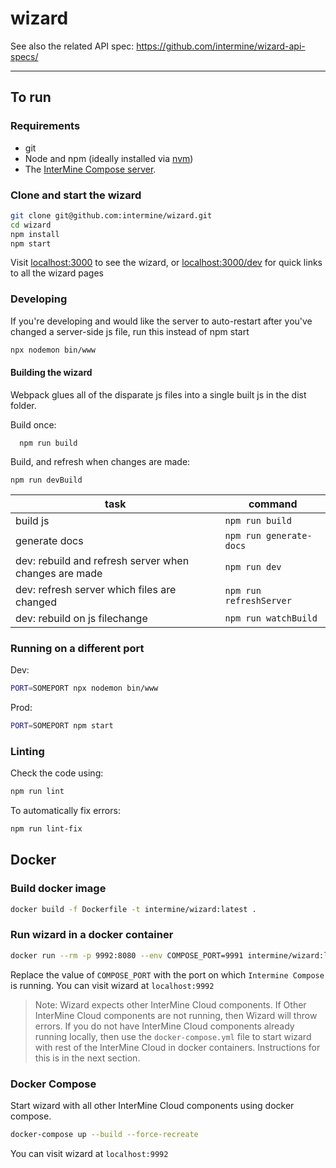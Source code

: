# wizard

See also the related API spec: https://github.com/intermine/wizard-api-specs/

---

## To run

### Requirements
- git
- Node and npm (ideally installed via [nvm](https://github.com/nvm-sh/nvm))
- The [InterMine Compose server](https://github.com/intermine/intermine_compose).


### Clone and start the wizard

```bash
git clone git@github.com:intermine/wizard.git
cd wizard
npm install
npm start
```

Visit [localhost:3000](http://localhost:3000) to see the wizard, or [localhost:3000/dev](http://localhost:3000/dev) for quick links to all the wizard pages

### Developing

If you're developing and would like the server to auto-restart after you've changed a server-side js file, run this instead of npm start

```bash
npx nodemon bin/www
```

#### Building the wizard

Webpack glues all of the disparate js files into a single built js in the dist folder.

Build once:  

```
  npm run build
```

Build, and refresh when changes are made:

```
npm run devBuild

```

|task|command|
|----|-------|
|build js| `npm run build`|
|generate docs| `npm run generate-docs`|
|dev: rebuild and refresh server when changes are made|`npm run dev`|
|dev: refresh server which files are changed|`npm run refreshServer`|
|dev: rebuild on js filechange|`npm run watchBuild`|
### Running on a different port

Dev:

```bash
PORT=SOMEPORT npx nodemon bin/www
```

Prod:

```bash
PORT=SOMEPORT npm start
```

### Linting

Check the code using:

```bash
npm run lint
```

To automatically fix errors:

```bash
npm run lint-fix
```

## Docker

### Build docker image

```bash
docker build -f Dockerfile -t intermine/wizard:latest .
```

### Run wizard in a docker container

```bash
docker run --rm -p 9992:8080 --env COMPOSE_PORT=9991 intermine/wizard:latest 
```
Replace the value of `COMPOSE_PORT` with the port on which `Intermine Compose` is running. You can visit wizard at `localhost:9992`

> Note: Wizard expects other InterMine Cloud components. If Other InterMine Cloud components are not running, then Wizard will throw errors. If you do not have InterMine Cloud components already running locally, then use the `docker-compose.yml` file to start wizard with rest of the InterMine Cloud in docker containers. Instructions for this is in the next section.

### Docker Compose

Start wizard with all other InterMine Cloud components using docker compose.

```bash
docker-compose up --build --force-recreate
```
You can visit wizard at `localhost:9992`